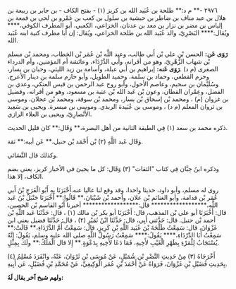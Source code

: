 ٢٩٧٦ -** م د:** طلحة بن عُبَيد الله بن كريز (١) - بفتح الكاف - بن جابر بن ربيعة بن هلال بن عبد مناف بن ضاطر بن حبشية بن سلول بن كعب بن عَمْرو بن لحي بن قمعة بن إلياس بن مضر بن نزار بن معد بن عدنان، الخزاعي، الكعبي، أبو المطرف الكوفي،**** ويُقال:**** البَصْرِيّ، والد عُبَيد الله بن طلحة الخزاعي، ويُقال: إن أبا مطرف كنية ابنه عُبَيد الله.

**رَوَى عَن:** الحسن بْن علي بْن أَبي طالب، وعبد اللَّه بْن عُمَر بْن الخطاب، ومحمد بْن مسلم بْن شهاب الزُّهْرِيّ، وهو من أقرانه، وأَبي الدَّرْدَاء، وعائشة أم المؤمنين، وأم الدرداء الصغرى (م د) .**رَوَى عَنه:** إبراهيم بن أَبي عبلة، وأسامة بن زيد الليثي، وحبان بن يسار، وحزم القطعي، وحماد بن سلمة، وحميد الطويل، وأبو حازم سلمة بن دينار الأعرج، وسُلَيْمان بن سحيم، وعاصم الأحول، وأبو روح عبد الرحمن بن قيس العتكي، وعدي بن الفضل، وعِمْران القطان، وعون بْن عَبد الله بْن عتبة بن مسعود، وهو من أقرانه، وفضيل بن غزوان (م) ، ومحمد بْن إسحاق بْن يسار، ومحمد بْن سوقة، ومحمد بْن عجلان، وموسى بن ثروان المعلم (م د) ، وموسى بن عُبَيدة الربذي. وموسى بن ميسرة. ويحيى بن سَعِيد الأَنْصارِيّ، ويحيى بن العلاء الرازي.

ذكره محمد بن سعد (١) فِي الطبقة الثانية من أهل البصرة،** وَقَال:** كان قليل الحديث.

وَقَال عَبد اللَّهِ (٢) بْن أَحْمَد بْن حنبل،** عَن أبيه:** ثقة.

وكذلك قال النَّسَائي.

وذكره ابنُ حِبَّان فِي كتاب "الثقات" (٣) وَقَال: كل ما يجيئ في الأخبار كريز، يعني بضم الكاف، إلا هذا.

روى له مسلم، وأبو داود، حديثا واحدا، وقد وقع لنا عاليا عنه.أَخْبَرَنَا بِهِ أَبُو الْفَرَجِ بْنُ أَبي عُمَر بْن قدامة، وأبو الغنائم بْن علان، وأحمد بْن شَيْبَانَ،** قَالُوا:** أَخْبَرَنَا حَنْبَلُ بْنُ عَبد اللَّهِ،****************** قال:****************** أخبرنا أَبُو القاسم بْن الحصين، قال: أَخْبَرَنَا أبو علي بْن المذهب، قال: أَخْبَرَنَا أبو بكر بْن مالك (١) ، قال: حَدَّثَنَا عَبد اللَّهِ بْن أحمد بْن حنبل. قال: حَدَّثني أَبِي، قال: حَدَّثَنَا ابْنُ نُمَيْرٍ (٢) ، قال: حَدَّثَنَا فضيل يعني ابن غَزْوَانَ، قال: سَمِعْتُ طَلْحَةَ بْنَ عُبَيد اللَّهِ بْنِ كَرِيزٍ، قال: سَمِعْتُ أُمَّ الدَّرْدَاءِ،** قَالَتْ:** سَمِعْتُ أَبَا الدَّرْدَاءِ،**** يَقُولُ:**** سَمِعْتُ رَسُولَ اللَّهِ صلى الله عليه وسلم، يَقُولُ: إِنَّهُ يُسْتَجَابُ لِلْمَرْءِ بِظَهْرِ الْغَيْبِ لأَخِيهِ، فَمَا دَعَا لأَخِيهِ بِدَعْوَةٍ.** إِلا قال الْمَلَكُ:** ولَكَ بِمِثْلٍ.

أَخْرَجَاهُ (٣) مِنْ حَدِيثِ النَّضْرِ بْنِ شُمَيْلٍ، عَنْ مُوسَى بْنِ ثَرْوَانَ، عَنْهُ، وانْفَرَدَ مُسْلِمُ (٤) بِحَدِيثِ فُضَيْلِ بْنِ غَزْوَانَ، فَرَوَاهُ عَنْ أَحْمَدَ بْنِ عُمَر الْوَكِيعِيِّ، عَنْ مُحَمَّدِ بْنِ فُضَيْلٍ، عَن أَبِيهِ.

**ولهم شيخ آخر يقال لَهُ:**